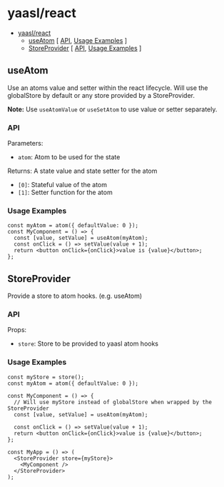 # yaasl/react

<!-- >> TOC >> -->

- [yaasl/react](#yaasl/react)
  - [useAtom](#useatom) [ [API](#api), [Usage Examples](#usage-examples) ]
  - [StoreProvider](#storeprovider) [ [API](#api-1), [Usage Examples](#usage-examples-1) ]
  <!-- << TOC << -->

## useAtom

Use an atoms value and setter within the react lifecycle.
Will use the globalStore by default or any store provided by a StoreProvider.

**Note:** Use `useAtomValue` or `useSetAtom` to use value or setter separately.

### API

Parameters:

- `atom`: Atom to be used for the state

Returns: A state value and state setter for the atom

- `[0]`: Stateful value of the atom
- `[1]`: Setter function for the atom

### Usage Examples

```tsx
const myAtom = atom({ defaultValue: 0 });
const MyComponent = () => {
  const [value, setValue] = useAtom(myAtom);
  const onClick = () => setValue(value + 1);
  return <button onClick={onClick}>value is {value}</button>;
};
```

## StoreProvider

Provide a store to atom hooks. (e.g. useAtom)

### API

Props:

- `store`: Store to be provided to yaasl atom hooks

### Usage Examples

```tsx
const myStore = store();
const myAtom = atom({ defaultValue: 0 });

const MyComponent = () => {
  // Will use myStore instead of globalStore when wrapped by the StoreProvider
  const [value, setValue] = useAtom(myAtom);

  const onClick = () => setValue(value + 1);
  return <button onClick={onClick}>value is {value}</button>;
};

const MyApp = () => (
  <StoreProvider store={myStore}>
    <MyComponent />
  </StoreProvider>
);
```
